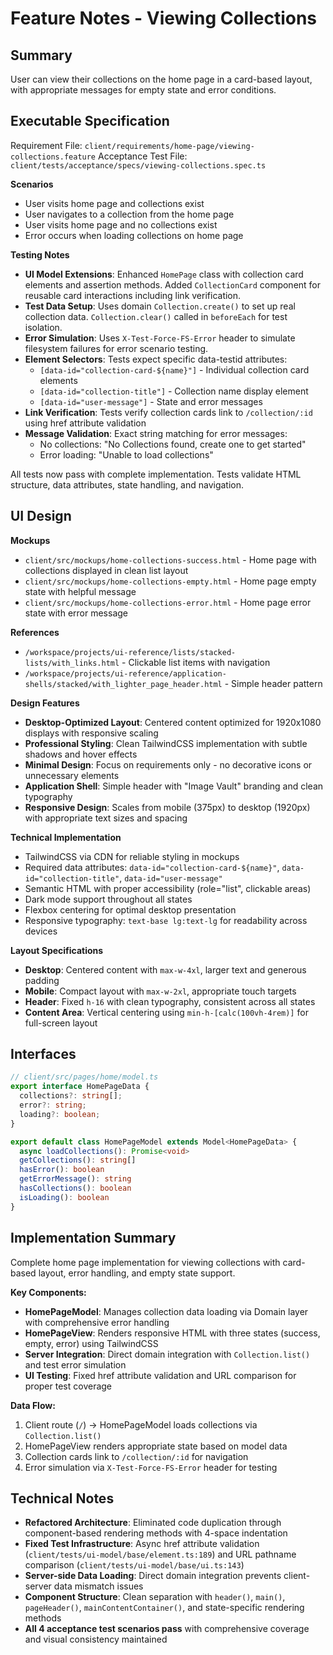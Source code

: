 # Feature Notes - Viewing Collections

## Summary
User can view their collections on the home page in a card-based layout, with appropriate messages for empty state and error conditions.

## Executable Specification
Requirement File: `client/requirements/home-page/viewing-collections.feature`
Acceptance Test File: `client/tests/acceptance/specs/viewing-collections.spec.ts`

**Scenarios**
- User visits home page and collections exist
- User navigates to a collection from the home page
- User visits home page and no collections exist
- Error occurs when loading collections on home page

**Testing Notes**
- **UI Model Extensions**: Enhanced `HomePage` class with collection card elements and assertion methods. Added `CollectionCard` component for reusable card interactions including link verification.
- **Test Data Setup**: Uses domain `Collection.create()` to set up real collection data. `Collection.clear()` called in `beforeEach` for test isolation.
- **Error Simulation**: Uses `X-Test-Force-FS-Error` header to simulate filesystem failures for error scenario testing.
- **Element Selectors**: Tests expect specific data-testid attributes:
  - `[data-id="collection-card-${name}"]` - Individual collection card elements
  - `[data-id="collection-title"]` - Collection name display element
  - `[data-id="user-message"]` - State and error messages
- **Link Verification**: Tests verify collection cards link to `/collection/:id` using href attribute validation
- **Message Validation**: Exact string matching for error messages:
  - No collections: "No Collections found, create one to get started"
  - Error loading: "Unable to load collections"

All tests now pass with complete implementation. Tests validate HTML structure, data attributes, state handling, and navigation.

## UI Design
**Mockups**
- `client/src/mockups/home-collections-success.html` - Home page with collections displayed in clean list layout
- `client/src/mockups/home-collections-empty.html` - Home page empty state with helpful message
- `client/src/mockups/home-collections-error.html` - Home page error state with error message

**References**
- `/workspace/projects/ui-reference/lists/stacked-lists/with_links.html` - Clickable list items with navigation
- `/workspace/projects/ui-reference/application-shells/stacked/with_lighter_page_header.html` - Simple header pattern

**Design Features**
- **Desktop-Optimized Layout**: Centered content optimized for 1920x1080 displays with responsive scaling
- **Professional Styling**: Clean TailwindCSS implementation with subtle shadows and hover effects
- **Minimal Design**: Focus on requirements only - no decorative icons or unnecessary elements
- **Application Shell**: Simple header with "Image Vault" branding and clean typography
- **Responsive Design**: Scales from mobile (375px) to desktop (1920px) with appropriate text sizes and spacing

**Technical Implementation**
- TailwindCSS via CDN for reliable styling in mockups
- Required data attributes: `data-id="collection-card-${name}"`, `data-id="collection-title"`, `data-id="user-message"`
- Semantic HTML with proper accessibility (role="list", clickable areas)
- Dark mode support throughout all states
- Flexbox centering for optimal desktop presentation
- Responsive typography: `text-base lg:text-lg` for readability across devices

**Layout Specifications**
- **Desktop**: Centered content with `max-w-4xl`, larger text and generous padding
- **Mobile**: Compact layout with `max-w-2xl`, appropriate touch targets
- **Header**: Fixed `h-16` with clean typography, consistent across all states
- **Content Area**: Vertical centering using `min-h-[calc(100vh-4rem)]` for full-screen layout

## Interfaces
```ts
// client/src/pages/home/model.ts
export interface HomePageData {
  collections?: string[];
  error?: string;
  loading?: boolean;
}

export default class HomePageModel extends Model<HomePageData> {
  async loadCollections(): Promise<void>
  getCollections(): string[]
  hasError(): boolean
  getErrorMessage(): string
  hasCollections(): boolean
  isLoading(): boolean
}
```

## Implementation Summary
Complete home page implementation for viewing collections with card-based layout, error handling, and empty state support.

**Key Components:**
- **HomePageModel**: Manages collection data loading via Domain layer with comprehensive error handling
- **HomePageView**: Renders responsive HTML with three states (success, empty, error) using TailwindCSS
- **Server Integration**: Direct domain integration with `Collection.list()` and test error simulation
- **UI Testing**: Fixed href attribute validation and URL comparison for proper test coverage

**Data Flow:**
1. Client route (`/`) → HomePageModel loads collections via `Collection.list()`
2. HomePageView renders appropriate state based on model data
3. Collection cards link to `/collection/:id` for navigation
4. Error simulation via `X-Test-Force-FS-Error` header for testing

## Technical Notes
- **Refactored Architecture**: Eliminated code duplication through component-based rendering methods with 4-space indentation
- **Fixed Test Infrastructure**: Async href attribute validation (`client/tests/ui-model/base/element.ts:189`) and URL pathname comparison (`client/tests/ui-model/base/ui.ts:143`)
- **Server-side Data Loading**: Direct domain integration prevents client-server data mismatch issues
- **Component Structure**: Clean separation with `header()`, `main()`, `pageHeader()`, `mainContentContainer()`, and state-specific rendering methods
- **All 4 acceptance test scenarios pass** with comprehensive coverage and visual consistency maintained
